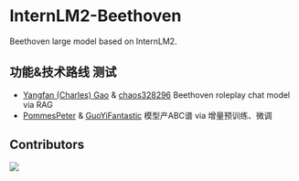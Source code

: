 # InternLM2-Beethoven
Beethoven large model based on InternLM2.

## 功能&技术路线 测试
- [Yangfan (Charles) Gao](https://github.com/SchweitzerGAO) & [chaos328296](https://github.com/chaos328296) Beethoven roleplay chat model via RAG
- [PommesPeter](https://github.com/PommesPeter?tab=repositories&q=&type=&language=&sort=stargazers) & [GuoYiFantastic](https://github.com/GuoYiFantastic) 模型产ABC谱 via 增量预训练、微调


## Contributors

<a href = "https://github.com/GuoYiFantastic/InternLM2-Beethoven/graphs/contributors">
  <img src = "https://contrib.rocks/image?repo=GuoYiFantastic/InternLM2-Beethoven"/>
</a>
